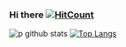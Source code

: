 ### Hi there [![HitCount](http://hits.dwyl.com/yvza/yvza.svg)](http://hits.dwyl.com/yvza/yvza)

<!--
**yvza/yvza** is a ✨ _special_ ✨ repository because its `README.md` (this file) appears on your GitHub profile.

Here are some ideas to get you started:

- 🔭 I’m currently working on ...
- 🌱 I’m currently learning ...
- 👯 I’m looking to collaborate on ...
- 🤔 I’m looking for help with ...
- 💬 Ask me about ...
- 📫 How to reach me: ...
- 😄 Pronouns: ...
- ⚡ Fun fact: ...
-->

![p github stats](https://github-readme-stats.vercel.app/api?username=yvza&count_private=true&show_icons=true)
[![Top Langs](https://github-readme-stats.vercel.app/api/top-langs/?username=yvza&layout=compact)](https://github.com/yvza)
